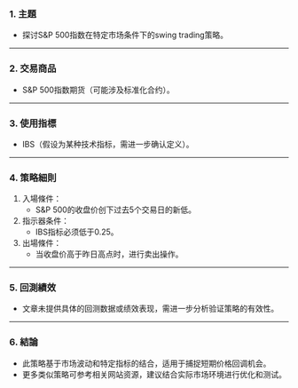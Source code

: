 ### 1. 主題  
- 探讨S&P 500指数在特定市场条件下的swing trading策略。

---

### 2. 交易商品  
- S&P 500指数期货（可能涉及标准化合约）。

---

### 3. 使用指標  
- IBS（假设为某种技术指标，需进一步确认定义）。

---

### 4. 策略細則  
1. 入場條件：  
   - S&P 500的收盘价创下过去5个交易日的新低。  
2. 指示器条件：  
   - IBS指标必须低于0.25。  
3. 出場條件：  
   - 当收盘价高于昨日高点时，进行卖出操作。

---

### 5. 回測績效  
- 文章未提供具体的回测数据或绩效表现，需进一步分析验证策略的有效性。

---

### 6. 結論  
- 此策略基于市场波动和特定指标的结合，适用于捕捉短期价格回调机会。  
- 更多类似策略可参考相关网站资源，建议结合实际市场环境进行优化和测试。
